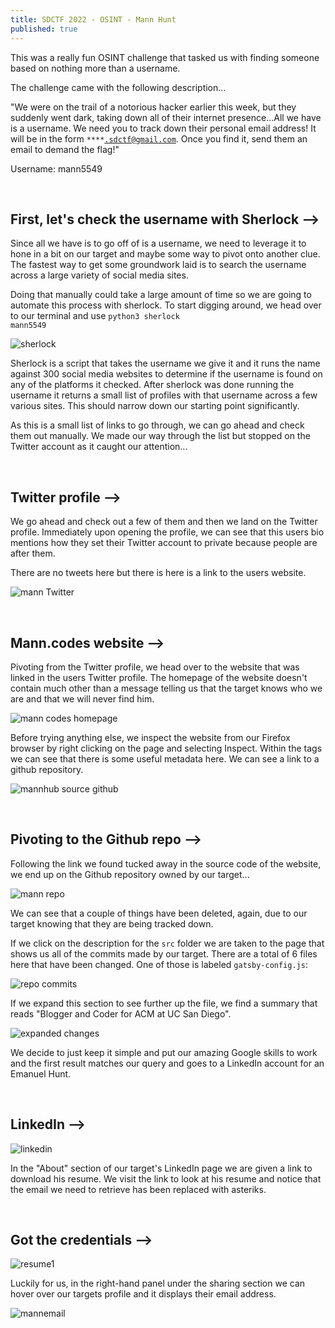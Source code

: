 ```yaml
---
title: SDCTF 2022 - OSINT - Mann Hunt
published: true
---
```

This was a really fun OSINT challenge that tasked us with finding someone based on nothing more than a username.

The challenge came with the following description...

"We were on the trail of a notorious hacker earlier this week, but they suddenly went dark, taking down all of their internet presence...All we have is a username. We need you to track down their personal email address! It will be in the form <code class="language-plaintext highlighter-rouge">****.sdctf@gmail.com</code>. Once you find it, send them an email to demand the flag!"

Username:
mann5549
 
&nbsp;
## First, let's check the username with Sherlock -->

Since all we have is to go off of is a username, we need to leverage it to hone in a bit on our target and maybe some way to pivot onto another clue. The fastest way to get some groundwork laid is to search the username across a large variety of social media sites.

Doing that manually could take a large amount of time so we are going to automate this process with sherlock. To start digging around, we head over to our terminal and use <code class="language-plaintext highlighter-rouge">python3 sherlock mann5549</code>

![sherlock](https://user-images.githubusercontent.com/104336820/167326624-afa7cd75-6698-49e7-badb-6d71abaada85.png)

Sherlock is a script that takes the username we give it and it runs the name against 300 social media websites to determine if the username is found on any of the platforms it checked. After sherlock was done running the username it returns a small list of profiles with that username across a few various sites. This should narrow down our starting point significantly.

As this is a small list of links to go through, we can go ahead and check them out manually. We made our way through the list but stopped on the Twitter account as it caught our attention... 

&nbsp;
## Twitter profile -->

We go ahead and check out a few of them and then we land on the Twitter profile. Immediately upon opening the profile, we can see that this users bio mentions how they set their Twitter account to private because people are after them. 

There are no tweets here but there is here is a link to the users website. 

![mann Twitter](https://user-images.githubusercontent.com/104336820/167339230-c0ef8504-84ef-4075-bebe-f3ec5cc6b22c.png)

&nbsp;
## Mann.codes website -->

Pivoting from the Twitter profile, we head over to the website that was linked in the users Twitter profile. 
The homepage of the website doesn't contain much other than a message telling us that the target knows who we are and that we will never find him.

![mann codes homepage](https://user-images.githubusercontent.com/104336820/167343215-25835972-74c2-4cc6-80b4-93a103524966.png)

Before trying anything else, we inspect the website from our Firefox browser by right clicking on the page and selecting Inspect. Within the <code class="language-plaintext highlighter-rouge"><head></head></code> tags we can see that there is some useful metadata here. We can see a link to a github repository.

![mannhub source github](https://user-images.githubusercontent.com/104336820/167346888-4c10310d-c9f8-48d0-bdd5-37d3c4d570eb.png)

&nbsp;
## Pivoting to the Github repo -->

Following the link we found tucked away in the source code of the website, we end up on the Github repository owned by our target...

![mann repo](https://user-images.githubusercontent.com/104336820/167347902-c2032635-9043-47e8-b2f3-6e1ee949c0fe.png)

We can see that a couple of things have been deleted, again, due to our target knowing that they are being tracked down.

If we click on the description for the <code class="language-plaintext highlighter-rouge">src</code> folder we are taken to the page that shows us all of the commits made by our target. There are a total of 6 files here that have been changed. One of those is labeled <code class="language-plaintext highlighter-rouge">gatsby-config.js</code>:

![repo commits](https://user-images.githubusercontent.com/104336820/167350767-e21fc948-5706-4249-9ff2-55e247b18ce9.png)

If we expand this section to see further up the file, we find a summary that reads "Blogger and Coder for ACM at UC San Diego". 

![expanded changes](https://user-images.githubusercontent.com/104336820/167351507-f0c55c47-383b-4239-a293-47c1908c7e4c.png)

We decide to just keep it simple and put our amazing Google skills to work and the first result matches our query and goes to a LinkedIn account for an Emanuel Hunt.

&nbsp;
## LinkedIn -->

![linkedin](https://user-images.githubusercontent.com/104336820/167351648-03c0223d-968b-4d4d-8524-2b1c838962e8.png)

In the "About" section of our target's LinkedIn page we are given a link to download his resume. We visit the link to look at his resume and notice that the email we need to retrieve has been replaced with asteriks. 

&nbsp;
## Got the credentials -->

![resume1](https://user-images.githubusercontent.com/104336820/167353216-9460ecb5-5a6b-40c3-8eb0-5b8c47c0fd92.png)

Luckily for us, in the right-hand panel under the sharing section we can hover over our targets profile and it displays their email address.

![mannemail](https://user-images.githubusercontent.com/104336820/167353059-de10f7a2-d40f-4e79-bfc1-b934b8af552d.png)




